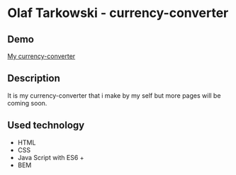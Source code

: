 # **Olaf Tarkowski - currency-converter**

## Demo
[My currency-converter](https://olaf-tarkowski.github.io/currency-converter/)

## Description
It is my currency-converter that i make by my self but more pages will be coming soon.

## Used technology
- HTML
- CSS
- Java Script with ES6 +
- BEM
